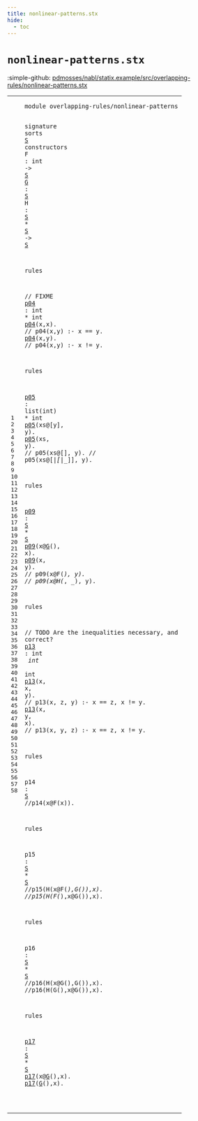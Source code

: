 ```yaml
---
title: nonlinear-patterns.stx
hide:
  - toc
---
```


# `nonlinear-patterns.stx`

:simple-github: [pdmosses/nabl/statix.example/src/overlapping-rules/nonlinear-patterns.stx]

[pdmosses/nabl/statix.example/src/overlapping-rules/nonlinear-patterns.stx]: https://github.com/pdmosses/nabl/blob/master/statix.example/src/overlapping-rules/nonlinear-patterns.stx "The source file on GitHub"

<div class="stx"><table class="highlighttable"><tbody><tr><td class="linenos"><div class="linenodiv"><pre><span></span>1
2
3
4
5
6
7
8
9
10
11
12
13
14
15
16
17
18
19
20
21
22
23
24
25
26
27
28
29
30
31
32
33
34
35
36
37
38
39
40
41
42
43
44
45
46
47
48
49
50
51
52
53
54
55
56
57
58
</pre></div></td>
<td class="code"><pre><code><span class="keyword">module</span> <span id="overlapping-rules/nonlinear-patterns_7_43" title="Not referenced locally, nor via imports"><span class="token sort_ModuleID">overlapping-rules/nonlinear-patterns</span></span>

<span class="keyword">signature</span>
  <span class="keyword">sorts</span> <span class="cons_SortDecl"><a href="#S_93_94" id="S_63_64" title="Referenced at line 5, 6, 7, 7, 7, 25, 25, 39, 44, 44, 50, 50, 56, 56"><span class="token sort_ModuleID">S</span></a></span> <span class="keyword">constructors</span>
    <span id="F_82_83" title="Not referenced locally, nor via imports"><span class="token sort_ModuleID">F</span></span> <span class="operator">:</span> <span class="cons_IntSort">int</span> <span class="operator">-&gt;</span> <span class="cons_SimpleSort"><a href="#S_63_64" id="S_93_94" title="Defined at line 4"><span class="token sort_ModuleID">S</span></a></span>
    <a href="#G_384_385" id="G_99_100" title="Referenced at line 26, 57, 58"><span class="token sort_ModuleID">G</span></a> <span class="operator">:</span> <span class="cons_SimpleSort"><a href="#S_63_64" id="S_103_104" title="Defined at line 4"><span class="token sort_ModuleID">S</span></a></span>
    <span id="H_109_110" title="Not referenced locally, nor via imports"><span class="token sort_ModuleID">H</span></span> <span class="operator">:</span> <span class="cons_SimpleSort"><a href="#S_63_64" id="S_113_114" title="Defined at line 4"><span class="token sort_ModuleID">S</span></a></span> <span class="operator">*</span> <span class="cons_SimpleSort"><a href="#S_63_64" id="S_117_118" title="Defined at line 4"><span class="token sort_ModuleID">S</span></a></span> <span class="operator">-&gt;</span> <span class="cons_SimpleSort"><a href="#S_63_64" id="S_122_123" title="Defined at line 4"><span class="token sort_ModuleID">S</span></a></span>

<span class="keyword">rules</span>

  <span class="layout">// FIXME</span>
  <a href="#p04_163_166" id="p04_145_148" title="Referenced at line 13, 14"><span class="token sort_ModuleID">p04</span></a> <span class="operator">:</span> <span class="cons_IntSort">int</span> <span class="operator">*</span> <span class="cons_IntSort">int</span>
  <a href="#p04_145_148" id="p04_163_166" title="Defined at line 12"><span class="token sort_ModuleID">p04</span></a><span class="operator">(</span><span class="cons_Var"><span id="x_167_168" title="Not referenced locally, nor via imports"><span class="token sort_ModuleID">x</span></span></span><span class="operator">,</span><span class="cons_Var">x</span><span class="operator">).</span> <span class="layout">// p04(x,y) :- x == y.</span>
  <a href="#p04_145_148" id="p04_198_201" title="Defined at line 12"><span class="token sort_ModuleID">p04</span></a><span class="operator">(</span><span class="cons_Var"><span id="x_202_203" title="Not referenced locally, nor via imports"><span class="token sort_ModuleID">x</span></span></span><span class="operator">,</span><span class="cons_Var"><span id="y_204_205" title="Not referenced locally, nor via imports"><span class="token sort_ModuleID">y</span></span></span><span class="operator">).</span> <span class="layout">// p04(x,y) :- x != y.</span>

<span class="keyword">rules</span>  

  <a href="#p05_267_270" id="p05_243_246" title="Referenced at line 19, 20"><span class="token sort_ModuleID">p05</span></a> <span class="operator">:</span> <span class="keyword">list</span><span class="operator">(</span><span class="cons_IntSort">int</span><span class="operator">)</span> <span class="operator">*</span> <span class="cons_IntSort">int</span>
  <a href="#p05_243_246" id="p05_267_270" title="Defined at line 18"><span class="token sort_ModuleID">p05</span></a><span class="operator">(</span><span class="cons_Var"><span id="xs_271_273" title="Not referenced locally, nor via imports"><span class="token sort_ModuleID">xs</span></span></span><span class="operator">@[</span><span class="cons_Var">y</span><span class="operator">],</span> <span class="cons_Var"><span id="y_279_280" title="Not referenced locally, nor via imports"><span class="token sort_ModuleID">y</span></span></span><span class="operator">).</span>
  <a href="#p05_243_246" id="p05_285_288" title="Defined at line 18"><span class="token sort_ModuleID">p05</span></a><span class="operator">(</span><span class="cons_Var"><span id="xs_289_291" title="Not referenced locally, nor via imports"><span class="token sort_ModuleID">xs</span></span></span><span class="operator">,</span> <span class="cons_Var"><span id="y_293_294" title="Not referenced locally, nor via imports"><span class="token sort_ModuleID">y</span></span></span><span class="operator">).</span> <span class="layout">// p05(xs@[], y).</span>
              <span class="layout">// p05(xs@[_|[_|_]], y).</span>

<span class="keyword">rules</span>

  <a href="#p09_378_381" id="p09_364_367" title="Referenced at line 26, 27"><span class="token sort_ModuleID">p09</span></a> <span class="operator">:</span> <span class="cons_SimpleSort"><a href="#S_63_64" id="S_370_371" title="Defined at line 4"><span class="token sort_ModuleID">S</span></a></span> <span class="operator">*</span> <span class="cons_SimpleSort"><a href="#S_63_64" id="S_374_375" title="Defined at line 4"><span class="token sort_ModuleID">S</span></a></span>
  <a href="#p09_364_367" id="p09_378_381" title="Defined at line 25"><span class="token sort_ModuleID">p09</span></a><span class="operator">(</span><span class="cons_Var"><span id="x_382_383" title="Not referenced locally, nor via imports"><span class="token sort_ModuleID">x</span></span></span><span class="operator">@</span><a href="#G_99_100" id="G_384_385" title="Defined at line 6"><span class="token sort_ModuleID">G</span></a><span class="operator">(),</span> <span class="cons_Var">x</span><span class="operator">).</span>
  <a href="#p09_364_367" id="p09_395_398" title="Defined at line 25"><span class="token sort_ModuleID">p09</span></a><span class="operator">(</span><span class="cons_Var"><span id="x_399_400" title="Not referenced locally, nor via imports"><span class="token sort_ModuleID">x</span></span></span><span class="operator">,</span> <span class="cons_Var"><span id="y_402_403" title="Not referenced locally, nor via imports"><span class="token sort_ModuleID">y</span></span></span><span class="operator">).</span> <span class="layout">// p09(x@F(_), y).</span>
             <span class="layout">// p09(x@H(_, _), y).</span>

<span class="keyword">rules</span>

  <span class="layout">// TODO Are the inequalities necessary, and correct?</span>
  <a href="#p13_549_552" id="p13_525_528" title="Referenced at line 34, 35"><span class="token sort_ModuleID">p13</span></a> <span class="operator">:</span> <span class="cons_IntSort">int</span> <span class="operator">*</span> <span class="cons_IntSort">int</span> <span class="operator">*</span> <span class="cons_IntSort">int</span>
  <a href="#p13_525_528" id="p13_549_552" title="Defined at line 33"><span class="token sort_ModuleID">p13</span></a><span class="operator">(</span><span class="cons_Var"><span id="x_553_554" title="Not referenced locally, nor via imports"><span class="token sort_ModuleID">x</span></span></span><span class="operator">,</span> <span class="cons_Var">x</span><span class="operator">,</span> <span class="cons_Var"><span id="y_559_560" title="Not referenced locally, nor via imports"><span class="token sort_ModuleID">y</span></span></span><span class="operator">).</span> <span class="layout">// p13(x, z, y) :- x == z, x != y.</span>
  <a href="#p13_525_528" id="p13_600_603" title="Defined at line 33"><span class="token sort_ModuleID">p13</span></a><span class="operator">(</span><span class="cons_Var">x</span><span class="operator">,</span> <span class="cons_Var"><span id="y_607_608" title="Not referenced locally, nor via imports"><span class="token sort_ModuleID">y</span></span></span><span class="operator">,</span> <span class="cons_Var"><span id="x_610_611" title="Not referenced locally, nor via imports"><span class="token sort_ModuleID">x</span></span></span><span class="operator">).</span> <span class="layout">// p13(x, y, z) :- x == z, x != y.</span>

<span class="keyword">rules</span>

  <span id="p14_659_662" title="Not referenced locally, nor via imports"><span class="token sort_ModuleID">p14</span></span> <span class="operator">:</span> <span class="cons_SimpleSort"><a href="#S_63_64" id="S_665_666" title="Defined at line 4"><span class="token sort_ModuleID">S</span></a></span>
<span class="layout">//p14(x@F(x)).</span>

<span class="keyword">rules</span>

  <span id="p15_692_695" title="Not referenced locally, nor via imports"><span class="token sort_ModuleID">p15</span></span> <span class="operator">:</span> <span class="cons_SimpleSort"><a href="#S_63_64" id="S_698_699" title="Defined at line 4"><span class="token sort_ModuleID">S</span></a></span> <span class="operator">*</span> <span class="cons_SimpleSort"><a href="#S_63_64" id="S_702_703" title="Defined at line 4"><span class="token sort_ModuleID">S</span></a></span>
<span class="layout">//p15(H(x@F(_),G()),x).</span>
<span class="layout">//p15(H(F(_),x@G()),x).</span>

<span class="keyword">rules</span>

  <span id="p16_762_765" title="Not referenced locally, nor via imports"><span class="token sort_ModuleID">p16</span></span> <span class="operator">:</span> <span class="cons_SimpleSort"><a href="#S_63_64" id="S_768_769" title="Defined at line 4"><span class="token sort_ModuleID">S</span></a></span> <span class="operator">*</span> <span class="cons_SimpleSort"><a href="#S_63_64" id="S_772_773" title="Defined at line 4"><span class="token sort_ModuleID">S</span></a></span>
<span class="layout">//p16(H(x@G(),G()),x).</span>
<span class="layout">//p16(H(G(),x@G()),x).</span>

<span class="keyword">rules</span>

  <a href="#p17_844_847" id="p17_830_833" title="Referenced at line 57, 58"><span class="token sort_ModuleID">p17</span></a> <span class="operator">:</span> <span class="cons_SimpleSort"><a href="#S_63_64" id="S_836_837" title="Defined at line 4"><span class="token sort_ModuleID">S</span></a></span> <span class="operator">*</span> <span class="cons_SimpleSort"><a href="#S_63_64" id="S_840_841" title="Defined at line 4"><span class="token sort_ModuleID">S</span></a></span>
  <a href="#p17_830_833" id="p17_844_847" title="Defined at line 56"><span class="token sort_ModuleID">p17</span></a><span class="operator">(</span><span class="cons_Var"><span id="x_848_849" title="Not referenced locally, nor via imports"><span class="token sort_ModuleID">x</span></span></span><span class="operator">@</span><a href="#G_99_100" id="G_850_851" title="Defined at line 6"><span class="token sort_ModuleID">G</span></a><span class="operator">(),</span><span class="cons_Var">x</span><span class="operator">).</span>
  <a href="#p17_830_833" id="p17_860_863" title="Defined at line 56"><span class="token sort_ModuleID">p17</span></a><span class="operator">(</span><a href="#G_99_100" id="G_864_865" title="Defined at line 6"><span class="token sort_ModuleID">G</span></a><span class="operator">(),</span><span class="cons_Var"><span id="x_868_869" title="Not referenced locally, nor via imports"><span class="token sort_ModuleID">x</span></span></span><span class="operator">).</span>

</code></pre></td></tr></tbody></table></div>